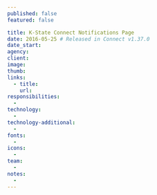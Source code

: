 ```yaml
---
published: false
featured: false

title: K-State Connect Notifications Page
date: 2016-05-25 # Released in Connect v1.37.0
date_start:
agency:
client:
image:
thumb:
links:
  - title:
    url:
responsibilities:
  -
technology:
  -
technology-additional:
  -
fonts:
  -
icons:
  -
team:
  -
notes:
  -
---
```

